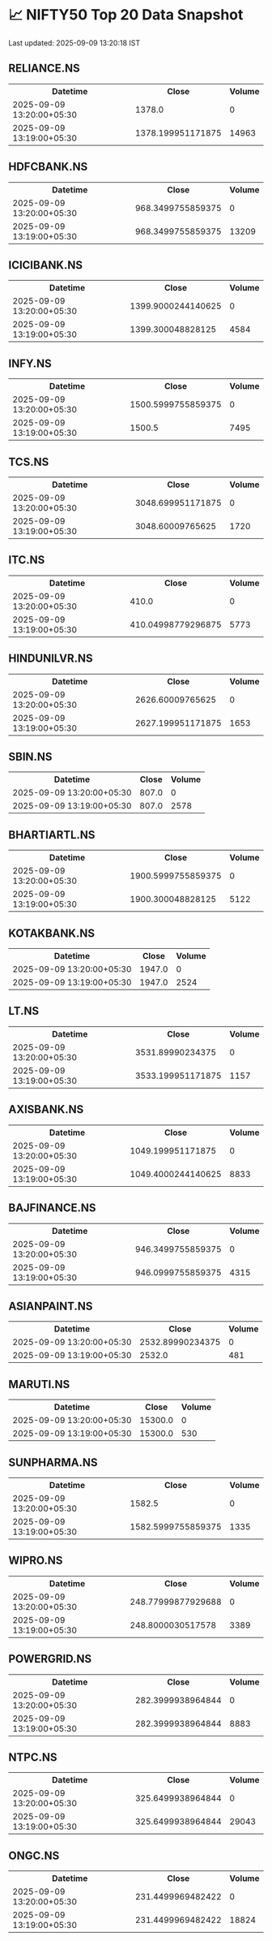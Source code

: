# 📈 NIFTY50 Top 20 Data Snapshot

Last updated: 2025-09-09 13:20:18 IST

## RELIANCE.NS

<table>
  <tr><th>Datetime</th><th>Close</th><th>Volume</th></tr>
  <tr><td>2025-09-09 13:20:00+05:30</td><td>1378.0</td><td>0</td></tr>
  <tr><td>2025-09-09 13:19:00+05:30</td><td>1378.199951171875</td><td>14963</td></tr>
</table>

## HDFCBANK.NS

<table>
  <tr><th>Datetime</th><th>Close</th><th>Volume</th></tr>
  <tr><td>2025-09-09 13:20:00+05:30</td><td>968.3499755859375</td><td>0</td></tr>
  <tr><td>2025-09-09 13:19:00+05:30</td><td>968.3499755859375</td><td>13209</td></tr>
</table>

## ICICIBANK.NS

<table>
  <tr><th>Datetime</th><th>Close</th><th>Volume</th></tr>
  <tr><td>2025-09-09 13:20:00+05:30</td><td>1399.9000244140625</td><td>0</td></tr>
  <tr><td>2025-09-09 13:19:00+05:30</td><td>1399.300048828125</td><td>4584</td></tr>
</table>

## INFY.NS

<table>
  <tr><th>Datetime</th><th>Close</th><th>Volume</th></tr>
  <tr><td>2025-09-09 13:20:00+05:30</td><td>1500.5999755859375</td><td>0</td></tr>
  <tr><td>2025-09-09 13:19:00+05:30</td><td>1500.5</td><td>7495</td></tr>
</table>

## TCS.NS

<table>
  <tr><th>Datetime</th><th>Close</th><th>Volume</th></tr>
  <tr><td>2025-09-09 13:20:00+05:30</td><td>3048.699951171875</td><td>0</td></tr>
  <tr><td>2025-09-09 13:19:00+05:30</td><td>3048.60009765625</td><td>1720</td></tr>
</table>

## ITC.NS

<table>
  <tr><th>Datetime</th><th>Close</th><th>Volume</th></tr>
  <tr><td>2025-09-09 13:20:00+05:30</td><td>410.0</td><td>0</td></tr>
  <tr><td>2025-09-09 13:19:00+05:30</td><td>410.04998779296875</td><td>5773</td></tr>
</table>

## HINDUNILVR.NS

<table>
  <tr><th>Datetime</th><th>Close</th><th>Volume</th></tr>
  <tr><td>2025-09-09 13:20:00+05:30</td><td>2626.60009765625</td><td>0</td></tr>
  <tr><td>2025-09-09 13:19:00+05:30</td><td>2627.199951171875</td><td>1653</td></tr>
</table>

## SBIN.NS

<table>
  <tr><th>Datetime</th><th>Close</th><th>Volume</th></tr>
  <tr><td>2025-09-09 13:20:00+05:30</td><td>807.0</td><td>0</td></tr>
  <tr><td>2025-09-09 13:19:00+05:30</td><td>807.0</td><td>2578</td></tr>
</table>

## BHARTIARTL.NS

<table>
  <tr><th>Datetime</th><th>Close</th><th>Volume</th></tr>
  <tr><td>2025-09-09 13:20:00+05:30</td><td>1900.5999755859375</td><td>0</td></tr>
  <tr><td>2025-09-09 13:19:00+05:30</td><td>1900.300048828125</td><td>5122</td></tr>
</table>

## KOTAKBANK.NS

<table>
  <tr><th>Datetime</th><th>Close</th><th>Volume</th></tr>
  <tr><td>2025-09-09 13:20:00+05:30</td><td>1947.0</td><td>0</td></tr>
  <tr><td>2025-09-09 13:19:00+05:30</td><td>1947.0</td><td>2524</td></tr>
</table>

## LT.NS

<table>
  <tr><th>Datetime</th><th>Close</th><th>Volume</th></tr>
  <tr><td>2025-09-09 13:20:00+05:30</td><td>3531.89990234375</td><td>0</td></tr>
  <tr><td>2025-09-09 13:19:00+05:30</td><td>3533.199951171875</td><td>1157</td></tr>
</table>

## AXISBANK.NS

<table>
  <tr><th>Datetime</th><th>Close</th><th>Volume</th></tr>
  <tr><td>2025-09-09 13:20:00+05:30</td><td>1049.199951171875</td><td>0</td></tr>
  <tr><td>2025-09-09 13:19:00+05:30</td><td>1049.4000244140625</td><td>8833</td></tr>
</table>

## BAJFINANCE.NS

<table>
  <tr><th>Datetime</th><th>Close</th><th>Volume</th></tr>
  <tr><td>2025-09-09 13:20:00+05:30</td><td>946.3499755859375</td><td>0</td></tr>
  <tr><td>2025-09-09 13:19:00+05:30</td><td>946.0999755859375</td><td>4315</td></tr>
</table>

## ASIANPAINT.NS

<table>
  <tr><th>Datetime</th><th>Close</th><th>Volume</th></tr>
  <tr><td>2025-09-09 13:20:00+05:30</td><td>2532.89990234375</td><td>0</td></tr>
  <tr><td>2025-09-09 13:19:00+05:30</td><td>2532.0</td><td>481</td></tr>
</table>

## MARUTI.NS

<table>
  <tr><th>Datetime</th><th>Close</th><th>Volume</th></tr>
  <tr><td>2025-09-09 13:20:00+05:30</td><td>15300.0</td><td>0</td></tr>
  <tr><td>2025-09-09 13:19:00+05:30</td><td>15300.0</td><td>530</td></tr>
</table>

## SUNPHARMA.NS

<table>
  <tr><th>Datetime</th><th>Close</th><th>Volume</th></tr>
  <tr><td>2025-09-09 13:20:00+05:30</td><td>1582.5</td><td>0</td></tr>
  <tr><td>2025-09-09 13:19:00+05:30</td><td>1582.5999755859375</td><td>1335</td></tr>
</table>

## WIPRO.NS

<table>
  <tr><th>Datetime</th><th>Close</th><th>Volume</th></tr>
  <tr><td>2025-09-09 13:20:00+05:30</td><td>248.77999877929688</td><td>0</td></tr>
  <tr><td>2025-09-09 13:19:00+05:30</td><td>248.8000030517578</td><td>3389</td></tr>
</table>

## POWERGRID.NS

<table>
  <tr><th>Datetime</th><th>Close</th><th>Volume</th></tr>
  <tr><td>2025-09-09 13:20:00+05:30</td><td>282.3999938964844</td><td>0</td></tr>
  <tr><td>2025-09-09 13:19:00+05:30</td><td>282.3999938964844</td><td>8883</td></tr>
</table>

## NTPC.NS

<table>
  <tr><th>Datetime</th><th>Close</th><th>Volume</th></tr>
  <tr><td>2025-09-09 13:20:00+05:30</td><td>325.6499938964844</td><td>0</td></tr>
  <tr><td>2025-09-09 13:19:00+05:30</td><td>325.6499938964844</td><td>29043</td></tr>
</table>

## ONGC.NS

<table>
  <tr><th>Datetime</th><th>Close</th><th>Volume</th></tr>
  <tr><td>2025-09-09 13:20:00+05:30</td><td>231.4499969482422</td><td>0</td></tr>
  <tr><td>2025-09-09 13:19:00+05:30</td><td>231.4499969482422</td><td>18824</td></tr>
</table>

